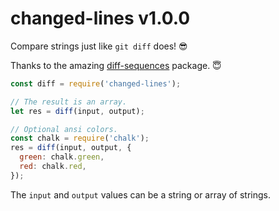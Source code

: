 # changed-lines v1.0.0

Compare strings just like `git diff` does! 😎

Thanks to the amazing [diff-sequences][1] package. 😇

[1]: https://www.npmjs.com/package/diff-sequences

```js
const diff = require('changed-lines');

// The result is an array.
let res = diff(input, output);

// Optional ansi colors.
const chalk = require('chalk');
res = diff(input, output, {
  green: chalk.green,
  red: chalk.red,
});
```

The `input` and `output` values can be a string or array of strings.

